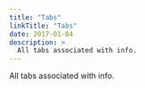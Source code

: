 ```yaml
---
title: "Tabs"
linkTitle: "Tabs"
date: 2017-01-04
description: >
  All tabs associated with info.
---
```


All tabs associated with info.